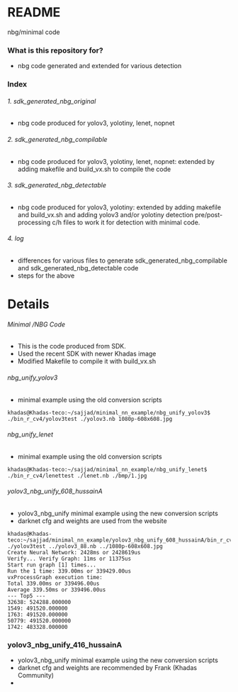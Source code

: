 # README #

nbg/minimal code

### What is this repository for? ###

* nbg code generated and extended for various detection

### Index ###
###### 1. sdk_generated_nbg_original
* nbg code produced for yolov3, yolotiny, lenet, nopnet
###### 2. sdk_generated_nbg_compilable
* nbg code produced for yolov3, yolotiny, lenet, nopnet: extended by adding makefile and build_vx.sh to compile the code
###### 3. sdk_generated_nbg_detectable
* nbg code produced for yolov3, yolotiny: extended by adding makefile and build_vx.sh and adding yolov3 and/or yolotiny detection pre/post-processing c/h files to work it for detection with minimal code.
###### 4. log
* differences for various files to generate sdk_generated_nbg_compilable and sdk_generated_nbg_detectable code
* steps for the above

#       Details  #
######      Minimal /NBG Code  
* This is the code produced from SDK.
* Used the recent SDK with newer Khadas image
* Modified Makefile to compile it with build_vx.sh

###### nbg_unify_yolov3
* minimal example using the old conversion scripts
```
khadas@Khadas-teco:~/sajjad/minimal_nn_example/nbg_unify_yolov3$ ./bin_r_cv4/yolov3test ./yolov3.nb 1080p-608x608.jpg
```

###### nbg_unify_lenet
* minimal example using the old conversion scripts
```
khadas@Khadas-teco:~/sajjad/minimal_nn_example/nbg_unify_lenet$ ./bin_r_cv4/lenettest ./lenet.nb ./bmp/1.jpg
```

###### yolov3_nbg_unify_608_hussainA
* yolov3_nbg_unify minimal example using the new conversion scripts
* darknet cfg and weights are used from the website

```
khadas@Khadas-teco:~/sajjad/minimal_nn_example/yolov3_nbg_unify_608_hussainA/bin_r_cv4$ ./yolov3test ../yolov3_88.nb ../1080p-608x608.jpg
Create Neural Network: 2428ms or 2428619us 
Verify... Verify Graph: 11ms or 11375us 
Start run graph [1] times... 
Run the 1 time: 339.00ms or 339429.00us 
vxProcessGraph execution time: 
Total 339.00ms or 339496.00us 
Average 339.50ms or 339496.00us 
--- Top5 --- 
32638: 524288.000000 
1549: 491520.000000 
1763: 491520.000000 
50779: 491520.000000 
1742: 483328.000000
```

### yolov3_nbg_unify_416_hussainA 
* yolov3_nbg_unify minimal example using the new conversion scripts
* darknet cfg and weights are recommended by Frank (Khadas Community)
*

